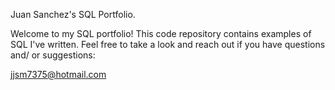 Juan Sanchez's SQL Portfolio.

Welcome to my SQL portfolio! This code repository contains examples of SQL I've written. Feel free to take a look and reach out if you have questions and/ or suggestions:

jjsm7375@hotmail.com
